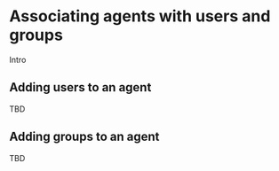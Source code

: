 # Associating agents with users and groups

Intro

## Adding users to an agent
TBD

## Adding groups to an agent
TBD


